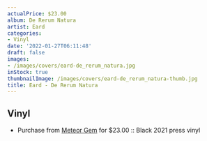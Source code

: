 ```yaml
---
actualPrice: $23.00
album: De Rerum Natura
artist: Eard
categories:
- Vinyl
date: '2022-01-27T06:11:48'
draft: false
images:
- /images/covers/eard-de_rerum_natura.jpg
inStock: true
thumbnailImage: /images/covers/eard-de_rerum_natura-thumb.jpg
title: Eard - De Rerum Natura
---
```


## Vinyl
* Purchase from [Meteor Gem](https://meteor-gem.com/products/eard-de-rerum-natura-lp) for $23.00 :: Black 2021 press vinyl
